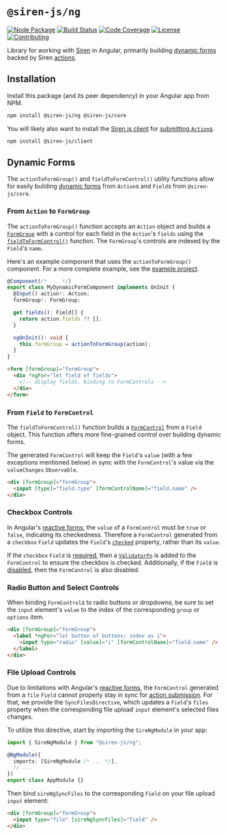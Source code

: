 # `@siren-js/ng`

[![Node Package](https://img.shields.io/npm/v/@siren-js/ng)](https://npmjs.org/@siren-js/ng)
[![Build Status](https://img.shields.io/github/workflow/status/siren-js/ng/Build%20Package)](https://github.com/siren-js/ng/actions/workflows/build.yaml)
[![Code Coverage](https://img.shields.io/codecov/c/github/siren-js/ng)](https://codecov.io/gh/siren-js/ng)
[![License](https://img.shields.io/github/license/siren-js/ng)](../../../LICENSE)
[![Contributing](https://img.shields.io/badge/contributions-welcome-brightgreen.svg)](../../../CONTRIBUTING.md)

Library for working with [Siren] in Angular, primarily building
[dynamic forms][dynamic-form] backed by Siren [actions].

[actions]: https://github.com/kevinswiber/siren#actions-1
[dynamic-form]: https://angular.io/guide/dynamic-form
[siren]: https://github.com/kevinswiber/siren

## Installation

Install this package (and its peer dependency) in your Angular app from NPM.

```sh
npm install @siren-js/ng @siren-js/core
```

You will likely also want to install the [Siren.js client][client] for
[submitting `Action`s][submit].

[client]: https://github.com/siren-js/client
[submit]: https://github.com/siren-js/client#submitting-actions

```sh
npm install @siren-js/client
```

## Dynamic Forms

The `actionToFormGroup()` and `fieldToFormControl()` utility functions allow for
easily building [dynamic forms][dynamic-form] from `Action`s and `Field`s from
`@siren-js/core`.

### From `Action` to `FormGroup`

The `actionToFormGroup()` function accepts an `Action` object and builds a
[`FormGroup`][fg] with a control for each field in the `Action`'s `fields` using
the [`fieldToFormControl()`](#from-field-to-formcontrol) function. The
`FormGroup`'s controls are indexed by the `Field`'s `name`.

[fg]: https://angular.io/api/forms/FormGroup

Here's an example component that uses the `actionToFormGroup()` component. For a
more complete example, see the [example project](../../example/README.md).

```ts
@Component(/* ... */)
export class MyDynamicFormComponent implements OnInit {
  @Input() action!: Action;
  formGroup!: FormGroup;

  get fields(): Field[] {
    return action.fields ?? [];
  }

  ngOnInit(): void {
    this.formGroup = actionToFormGroup(action);
  }
}
```

```html
<form [formGroup]="formGroup">
  <div *ngFor="let field of fields">
    <!-- display fields, binding to FormControls -->
  </div>
</form>
```

### From `Field` to `FormControl`

The `fieldToFormControl()` function builds a [`FormControl`][fc] from a `Field`
object. This function offers more fine-grained control over building dynamic
forms.

[fc]: https://angular.io/api/forms/FormControl

The generated `FormControl` will keep the `Field`'s `value` (with a few
exceptions mentioned below) in sync with the `FormControl`'s value via the
`valueChanges` `Observable`.

```html
<div [formGroup]="formGroup">
  <input [type]="field.type" [formControlName]="field.name" />
</div>
```

### Checkbox Controls

In Angular's [reactive forms][reactive-forms], the `value` of a `FormControl`
must be `true` or `false`, indicating its checkedness. Therefore a `FormControl`
generated from a `checkbox` `Field` updates the `Field`'s [`checked`][checked]
property, rather than its `value`.

[checked]: https://github.com/siren-js/spec-extensions#checked
[reactive-forms]: https://angular.io/guide/reactive-forms

If the `checkbox` `Field` is [required], then a [`ValidatorFn`][validator] is
added to the `FormControl` to ensure the checkbox is checked. Additionally, if
the `Field` is [disabled], then the `FormControl` is also disabled.

[disabled]: https://github.com/siren-js/spec-extensions#disabled-2
[required]: https://github.com/siren-js/spec-extensions#required
[validator]: https://angular.io/api/forms/ValidatorFn

### Radio Button and Select Controls

When binding `FormControl`s to radio buttons or dropdowns, be sure to set the
`input` element's `value` to the index of the corresponding `group` or `options`
item.

```html
<div [formGroup]="formGroup">
  <label *ngFor="let button of buttons; index as i">
    <input type="radio" [value]="i" [formControlName]="field.name" />
  </label>
</div>
```

### File Upload Controls

Due to limitations with Angular's [reactive forms][reactive-forms], the
`FormControl` generated from a `file` `Field` cannot properly stay in sync for
[action submission][submit]. For that, we provide the `SyncFilesDirective`,
which updates a `Field`'s `files` property when the corresponding file upload
`input` element's selected files changes.

To utilize this directive, start by importing the `SireNgModule` in your app:

```ts
import { SireNgModule } from "@siren-js/ng";

@NgModule({
  imports: [SireNgModule /* ... */],
  // ...
})
export class AppModule {}
```

Then bind `sireNgSyncFiles` to the corresponding `Field` on your file upload
`input` element:

```html
<div [formGroup]="formGroup">
  <input type="file" [sireNgSyncFiles]="field" />
</div>
```

<!-- ## Code scaffolding

Run `ng generate component component-name --project ng` to generate a new component. You can also use `ng generate directive|pipe|service|class|guard|interface|enum|module --project ng`.

> Note: Don't forget to add `--project ng` or else it will be added to the default project in your `angular.json` file.

## Build

Run `ng build @siren-js/ng` to build the project. The build artifacts will be stored in the `dist/` directory.

## Publishing

After building your library with `ng build @siren-js/ng`, go to the dist folder `cd dist/@siren-js/ng` and run `npm publish`.

## Running unit tests

Run `ng test ng` to execute the unit tests via [Karma](https://karma-runner.github.io).

## Further help

To get more help on the Angular CLI use `ng help` or go check out the [Angular CLI Overview and Command Reference](https://angular.io/cli) page. -->
